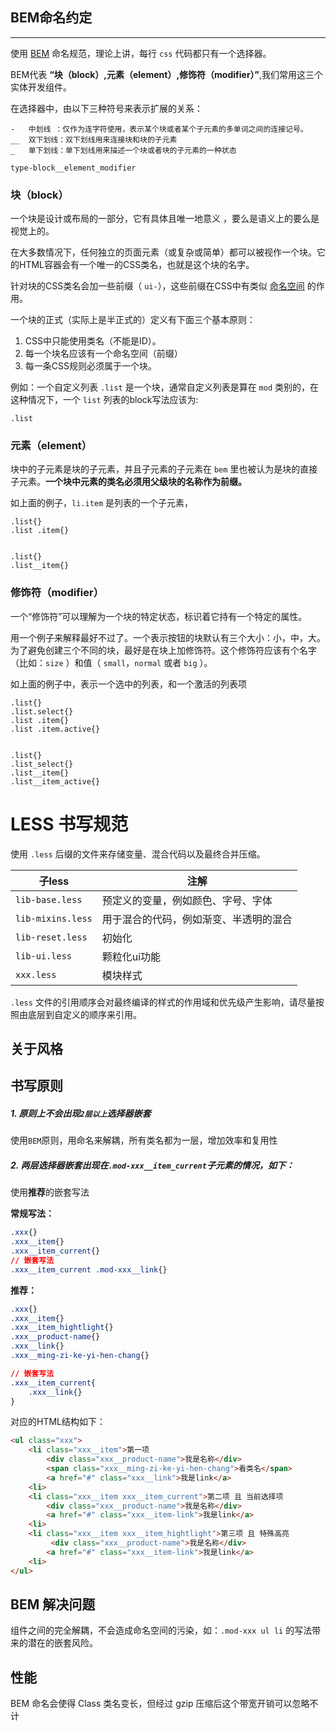## BEM命名约定

* * *

使用 [BEM][1] 命名规范，理论上讲，每行 `css` 代码都只有一个选择器。

BEM代表 **“块（block）,元素（element）,修饰符（modifier）”**,我们常用这三个实体开发组件。

在选择器中，由以下三种符号来表示扩展的关系：

    -   中划线 ：仅作为连字符使用，表示某个块或者某个子元素的多单词之间的连接记号。
    __  双下划线：双下划线用来连接块和块的子元素
    _   单下划线：单下划线用来描述一个块或者块的子元素的一种状态
    
    type-block__element_modifier
    

### 块（block）

一个块是设计或布局的一部分，它有具体且唯一地意义 ，要么是语义上的要么是视觉上的。

在大多数情况下，任何独立的页面元素（或复杂或简单）都可以被视作一个块。它的HTML容器会有一个唯一的CSS类名，也就是这个块的名字。

针对块的CSS类名会加一些前缀（ `ui-`），这些前缀在CSS中有类似 [命名空间]() 的作用。

一个块的正式（实际上是半正式的）定义有下面三个基本原则：

1.  CSS中只能使用类名（不能是ID）。
2.  每一个块名应该有一个命名空间（前缀）
3.  每一条CSS规则必须属于一个块。

例如：一个自定义列表 `.list` 是一个块，通常自定义列表是算在 `mod` 类别的，在这种情况下，一个 `list` 列表的block写法应该为:

    
    .list   
    

### 元素（element）

块中的子元素是块的子元素，并且子元素的子元素在 `bem` 里也被认为是块的直接子元素。**一个块中元素的类名必须用父级块的名称作为前缀。**

如上面的例子，`li.item` 是列表的一个子元素，

    
    .list{}
    .list .item{}
    
    
    .list{}
    .list__item{}
    

### 修饰符（modifier）

一个“修饰符”可以理解为一个块的特定状态，标识着它持有一个特定的属性。

用一个例子来解释最好不过了。一个表示按钮的块默认有三个大小：小，中，大。为了避免创建三个不同的块，最好是在块上加修饰符。这个修饰符应该有个名字（比如：`size` ）和值（ `small`，`normal` 或者 `big` ）。

如上面的例子中，表示一个选中的列表，和一个激活的列表项

    
    .list{}
    .list.select{}
    .list .item{}
    .list .item.active{}
    
      
    .list{}
    .list_select{}
    .list__item{}
    .list__item_active{}

 [1]: http://bem.info/

# LESS 书写规范

使用 `.less` 后缀的文件来存储变量、混合代码以及最终合并压缩。

| 子less          | 注解                               |
| -------------- | -------------------------------- |
| `lib-base.less`     | 预定义的变量，例如颜色、字号、字体                |
| `lib-mixins.less`  | 用于混合的代码，例如渐变、半透明的混合 |
| `lib-reset.less`   | 初始化                              |
| `lib-ui.less`      | 颗粒化ui功能                          |
| `xxx.less` | 模块样式                             |

`.less` 文件的引用顺序会对最终编译的样式的作用域和优先级产生影响，请尽量按照由底层到自定义的顺序来引用。

## 关于风格

## 书写原则

##### 1\. 原则上不会出现`2层以上`选择器嵌套

使用`BEM`原则，用命名来解耦，所有类名都为一层，增加效率和复用性

##### 2\. 两层选择器嵌套出现在`.mod-xxx__item_current`子元素的情况，如下：

使用**推荐**的嵌套写法

**常规写法：**

```css
.xxx{}
.xxx__item{}
.xxx__item_current{}
// 嵌套写法
.xxx__item_current .mod-xxx__link{}
```

**推荐：**

```css
.xxx{}
.xxx__item{}
.xxx__item_hightlight{}
.xxx__product-name{}
.xxx__link{}
.xxx__ming-zi-ke-yi-hen-chang{}

// 嵌套写法
.xxx__item_current{
    .xxx__link{}
}
```

对应的HTML结构如下：

``` html
<ul class="xxx">
    <li class="xxx__item">第一项
        <div class="xxx__product-name">我是名称</div>
        <span class="xxx__ming-zi-ke-yi-hen-chang">看类名</span>
        <a href="#" class="xxx__link">我是link</a>
    <li>
    <li class="xxx__item xxx__item_current">第二项 且 当前选择项
        <div class="xxx__product-name">我是名称</div>
        <a href="#" class="xxx__item-link">我是link</a>
    <li>
    <li class="xxx__item xxx__item_hightlight">第三项 且 特殊高亮
         <div class="xxx__product-name">我是名称</div>
        <a href="#" class="xxx__item-link">我是link</a>
    <li>
</ul>
```

## BEM 解决问题

组件之间的完全解耦，不会造成命名空间的污染，如：`.mod-xxx ul li` 的写法带来的潜在的嵌套风险。

## 性能
BEM 命名会使得 Class 类名变长，但经过 gzip 压缩后这个带宽开销可以忽略不计